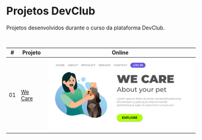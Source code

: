 <h1>Projetos DevClub</h1>

  <p>
    Projetos desenvolvidos durante o curso da plataforma DevClub.
  </p>

  <br />

  <table>
    <thead>
      <tr>
        <th align="center">#</th>
        <th align="center">Projeto</th>
        <th align="center">Online</th>
      </tr>
    </thead>
    <tbody>
      <tr>
        <td>01</td>
        <td><a href="./we-care/">We Care</a></td>
        <td align="center">
          <a href="https://barbaraishioka.github.io/devclub/we-care"
            ><img width="400px" src="./.github/../we-care/.github/preview.png"
          /></a>
        </td>
      </tr>
    </tbody>

  </table>

  <br />
